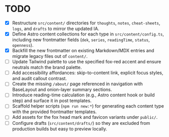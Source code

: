 # TODO

- [x] Restructure `src/content/` directories for `thoughts`, `notes`, `cheat-sheets`, `logs`, and `drafts` to mirror the updated IA.
- [x] Define Astro content collections for each type in `src/content/config.ts`, including new frontmatter fields (`dek`, `series`, `readingTime`, `status`, `openness`).
- [x] Backfill the new frontmatter on existing Markdown/MDX entries and migrate legacy files out of `content/`.
- [ ] Update Tailwind palette to use the specified fox-red accent and ensure neutrals match the brand palette.
- [ ] Add accessibility affordances: skip-to-content link, explicit focus styles, and audit callout contrast.
- [ ] Create the missing `/about/` page referenced in navigation with BaseLayout and onion-layer summary sections.
- [ ] Introduce reading-time calculation (e.g., Astro content hook or build step) and surface it in post templates.
- [ ] Scaffold helper scripts (`npm run new:*`) for generating each content type with the provided frontmatter templates.
- [ ] Add assets for the fox head mark and favicon variants under `public/`.
- [ ] Configure drafts (`src/content/drafts/`) so they are excluded from production builds but easy to preview locally.
